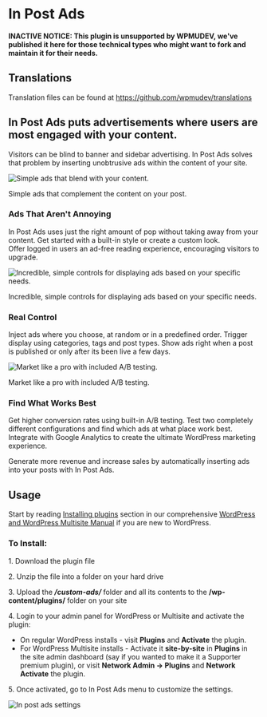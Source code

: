 # In Post Ads

**INACTIVE NOTICE: This plugin is unsupported by WPMUDEV, we've published it here for those technical types who might want to fork and maintain it for their needs.**

## Translations

Translation files can be found at https://github.com/wpmudev/translations

## In Post Ads puts advertisements where users are most engaged with your content.

Visitors can be blind to banner and sidebar advertising. In Post Ads solves that problem by inserting unobtrusive ads within the content of your site.  

![Simple ads that blend with your content.](http://premium.wpmudev.org/wp-content/uploads/2011/08/inpostad-700x447.jpg)

 Simple ads that complement the content on your post.

### Ads That Aren't Annoying

In Post Ads uses just the right amount of pop without taking away from your content. Get started with a built-in style or create a custom look. Offer logged in users an ad-free reading experience, encouraging visitors to upgrade.   

![Incredible, simple controls for displaying ads based on your specific needs. ](http://premium.wpmudev.org/wp-content/uploads/2011/08/display-settings-735x470-700x447.jpg)

 Incredible, simple controls for displaying ads based on your specific needs.

### Real Control

Inject ads where you choose, at random or in a predefined order. Trigger display using categories, tags and post types. Show ads right when a post is published or only after its been live a few days.   

![Market like a pro with included A/B testing.](http://premium.wpmudev.org/wp-content/uploads/2011/08/A-B-testing-735x470.jpg)

 Market like a pro with included A/B testing.

### Find What Works Best

Get higher conversion rates using built-in A/B testing. Test two completely different configurations and find which ads at what place work best. Integrate with Google Analytics to create the ultimate WordPress marketing experience.  

Generate more revenue and increase sales by automatically inserting ads into your posts with In Post Ads.

## Usage

Start by reading [Installing plugins](https://wpmudev.com/docs/using-wordpress/installing-wordpress-plugins/) section in our comprehensive [WordPress and WordPress Multisite Manual](https://wpmudev.com/docs/using-wordpress/wordpress-multisite) if you are new to WordPress.

### **To Install:**

1\. Download the plugin file 

2\. Unzip the file into a folder on your hard drive 

3\. Upload the **_/custom-ads/_** folder and all its contents to the **/wp-content/plugins/** folder on your site 

4\. Login to your admin panel for WordPress or Multisite and activate the plugin:

*   On regular WordPress installs - visit **Plugins** and **Activate** the plugin.
*   For WordPress Multisite installs - Activate it **site-by-site** in **Plugins** in the site admin dashboard (say if you wanted to make it a Supporter premium plugin), or visit **Network Admin -> Plugins** and **Network Activate** the plugin.

5\. Once activated, go to In Post Ads menu to customize the settings.

![In post ads settings](https://premium.wpmudev.org/wp-content/uploads/2011/08/inpost-add-new.png)
